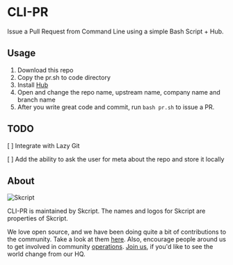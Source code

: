 # CLI-PR
Issue a Pull Request from Command Line using a simple Bash Script + Hub.

## Usage
1. Download this repo
2. Copy the pr.sh to code directory
3. Install [Hub](https://github.com/github/hub)
4. Open and change the repo name, upstream name, company name and branch name
5. After you write great code and commit, run `bash pr.sh` to issue a PR.

## TODO
[ ] Integrate with Lazy Git

[ ] Add the ability to ask the user for meta about the repo and store it locally

## About

![Skcript](http://www.skcript.com/static/skcript_norm.png)

CLI-PR is maintained by Skcript. The names and logos for Skcript are properties of Skcript.

We love open source, and we have been doing quite a bit of contributions to the community. Take a look at them [here][skcriptoss]. Also, encourage people around us to get involved in community [operations][community]. [Join us][hiring], if you'd like to see the world change from our HQ.

[skcriptoss]: http://skcript.github.io/
[community]: http://discourse.skcript.com/
[hiring]: http://www.skcript.com/careers?utm_source=github
